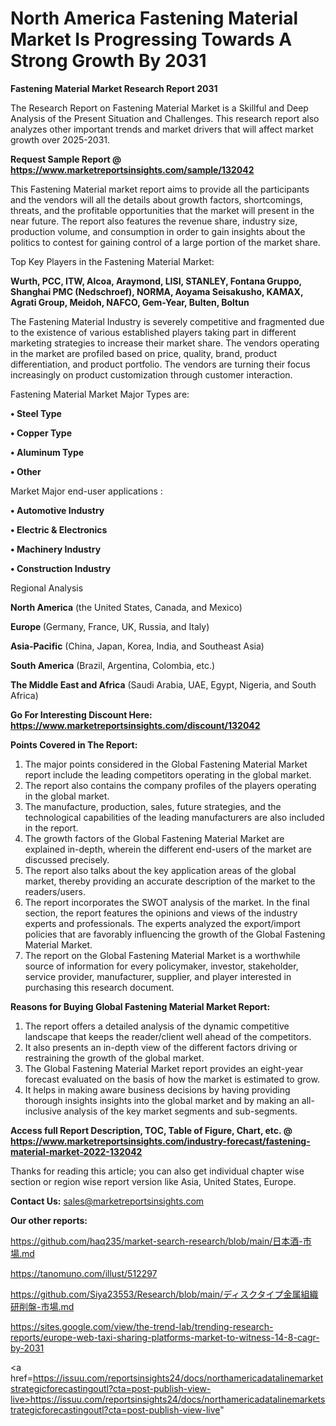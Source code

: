 # North America Fastening Material Market Is Progressing Towards A Strong Growth By 2031

<strong>Fastening Material Market Research Report 2031</strong>

The Research Report on Fastening Material Market is a Skillful and Deep Analysis of the Present Situation and Challenges. This research report also analyzes other important trends and market drivers that will affect market growth over 2025-2031.

<strong>Request Sample Report @ <a href=https://www.marketreportsinsights.com/sample/132042>https://www.marketreportsinsights.com/sample/132042</a></strong>

This Fastening Material market report aims to provide all the participants and the vendors will all the details about growth factors, shortcomings, threats, and the profitable opportunities that the market will present in the near future. The report also features the revenue share, industry size, production volume, and consumption in order to gain insights about the politics to contest for gaining control of a large portion of the market share.

Top Key Players in the Fastening Material Market:

<strong>Wurth, PCC, ITW, Alcoa, Araymond, LISI, STANLEY, Fontana Gruppo, Shanghai PMC (Nedschroef), NORMA, Aoyama Seisakusho, KAMAX, Agrati Group, Meidoh, NAFCO, Gem-Year, Bulten, Boltun</strong>

The Fastening Material Industry is severely competitive and fragmented due to the existence of various established players taking part in different marketing strategies to increase their market share. The vendors operating in the market are profiled based on price, quality, brand, product differentiation, and product portfolio. The vendors are turning their focus increasingly on product customization through customer interaction.

Fastening Material Market Major Types are:

<strong>• Steel Type

• Copper Type

• Aluminum Type

• Other</strong>

Market Major end-user applications :

<strong>• Automotive Industry

• Electric & Electronics

• Machinery Industry

• Construction Industry</strong>

Regional Analysis

</u><strong><b>North America</b></strong> (the United States, Canada, and Mexico)

<strong><b>Europe </b></strong>(Germany, France, UK, Russia, and Italy)

<strong><b>Asia-Pacific</b></strong> (China, Japan, Korea, India, and Southeast Asia)

<strong><b>South America</b></strong> (Brazil, Argentina, Colombia, etc.)

<strong><b>The Middle East and Africa</b></strong> (Saudi Arabia, UAE, Egypt, Nigeria, and South Africa)

<strong>Go For Interesting Discount Here: <a href=https://www.marketreportsinsights.com/discount/132042>https://www.marketreportsinsights.com/discount/132042</a></strong>

<strong>Points Covered in The Report:</strong>
<ol>
  <li>The major points considered in the Global Fastening Material Market report include the leading competitors operating in the global market.</li>
  <li>The report also contains the company profiles of the players operating in the global market.</li>
  <li>The manufacture, production, sales, future strategies, and the technological capabilities of the leading manufacturers are also included in the report.</li>
  <li>The growth factors of the Global Fastening Material Market are explained in-depth, wherein the different end-users of the market are discussed precisely.</li>
  <li>The report also talks about the key application areas of the global market, thereby providing an accurate description of the market to the readers/users.</li>
  <li>The report incorporates the SWOT analysis of the market. In the final section, the report features the opinions and views of the industry experts and professionals. The experts analyzed the export/import policies that are favorably influencing the growth of the Global Fastening Material Market.</li>
  <li>The report on the Global Fastening Material Market is a worthwhile source of information for every policymaker, investor, stakeholder, service provider, manufacturer, supplier, and player interested in purchasing this research document.</li>
</ol>
<strong>Reasons for Buying Global Fastening Material Market Report:</strong>

<ol>
  <li>The report offers a detailed analysis of the dynamic competitive landscape that keeps the reader/client well ahead of the competitors.</li>
  <li>It also presents an in-depth view of the different factors driving or restraining the growth of the global market.</li>
  <li>The Global Fastening Material Market report provides an eight-year forecast evaluated on the basis of how the market is estimated to grow.</li>
  <li>It helps in making aware business decisions by having providing thorough insights insights into the global market and by making an all-inclusive analysis of the key market segments and sub-segments.</li>
</ol>
<strong>Access full Report Description, TOC, Table of Figure, Chart, etc. @ <a href=https://www.marketreportsinsights.com/industry-forecast/fastening-material-market-2022-132042>https://www.marketreportsinsights.com/industry-forecast/fastening-material-market-2022-132042</a></strong>


Thanks for reading this article; you can also get individual chapter wise section or region wise report version like Asia, United States, Europe.

<strong>Contact Us:</strong>
sales@marketreportsinsights.com

<strong>Our other reports:</strong>

<a href=https://github.com/haq235/market-search-research/blob/main/日本酒-市場.md>https://github.com/haq235/market-search-research/blob/main/日本酒-市場.md</a>

<a href=https://tanomuno.com/illust/512297>https://tanomuno.com/illust/512297</a>

<a href=https://github.com/Siya23553/Research/blob/main/ディスクタイプ金属組織研削盤-市場.md>https://github.com/Siya23553/Research/blob/main/ディスクタイプ金属組織研削盤-市場.md</a>

<a href=https://sites.google.com/view/the-trend-lab/trending-research-reports/europe-web-taxi-sharing-platforms-market-to-witness-14-8-cagr-by-2031>https://sites.google.com/view/the-trend-lab/trending-research-reports/europe-web-taxi-sharing-platforms-market-to-witness-14-8-cagr-by-2031</a>

<a href=https://issuu.com/reportsinsights24/docs/northamericadatalinemarketstrategicforecastingoutl?cta=post-publish-view-live>https://issuu.com/reportsinsights24/docs/northamericadatalinemarketstrategicforecastingoutl?cta=post-publish-view-live</a>"
